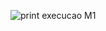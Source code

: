 ![print execucao M1](https://github.com/user-attachments/assets/c0b67b08-81e5-4757-816d-e4d1a3c2647a)

